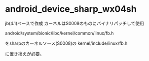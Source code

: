 android_device_sharp_wx04sh
===========================
jb(4.1)ベースで作成
カーネルはS0008のものにバイナリパッチして使用

android/system/bionic/libc/kernel/common/linux/fb.h

をsharpのカーネルソース(S0008)の
kernel/include/linux/fb.h

に置き換えが必要。
